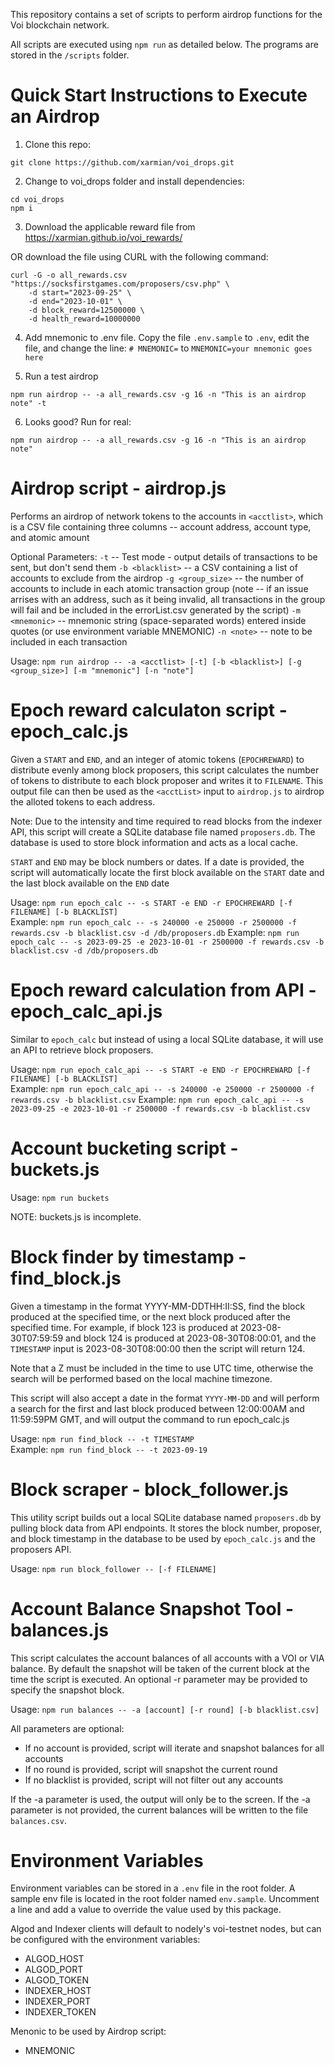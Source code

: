 This repository contains a set of scripts to perform airdrop functions for the Voi blockchain network.

All scripts are executed using `npm run` as detailed below. The programs are stored in the `/scripts` folder.

# Quick Start Instructions to Execute an Airdrop
1. Clone this repo:
```
git clone https://github.com/xarmian/voi_drops.git
```

2. Change to voi_drops folder and install dependencies:
```
cd voi_drops
npm i
```

3. Download the applicable reward file from https://xarmian.github.io/voi_rewards/

OR download the file using CURL with the following command:
```
curl -G -o all_rewards.csv "https://socksfirstgames.com/proposers/csv.php" \
    -d start="2023-09-25" \
    -d end="2023-10-01" \
    -d block_reward=12500000 \
    -d health_reward=10000000
```

4. Add mnemonic to .env file. Copy the file `.env.sample` to `.env`, edit the file, and change the line: 
```# MNEMONIC=```
to 
```MNEMONIC=your mnemonic goes here```

5. Run a test airdrop
```
npm run airdrop -- -a all_rewards.csv -g 16 -n "This is an airdrop note" -t
```

6. Looks good? Run for real:
```
npm run airdrop -- -a all_rewards.csv -g 16 -n "This is an airdrop note"
```

# Airdrop script - airdrop.js
Performs an airdrop of network tokens to the accounts in `<acctlist>`,
which is a CSV file containing three columns -- account address, account type, and atomic amount

Optional Parameters:
`-t` -- Test mode - output details of transactions to be sent, but don't send them
`-b <blacklist>` -- a CSV containing a list of accounts to exclude from the airdrop
`-g <group_size>` -- the number of accounts to include in each atomic transaction group
(note -- if an issue arrises with an address, such as it being invalid, all transactions
in the group will fail and be included in the errorList.csv generated by the script)
`-m <mnemonic>` -- mnemonic string (space-separated words) entered inside quotes (or use environment variable MNEMONIC)
`-n <note>` -- note to be included in each transaction

Usage: `npm run airdrop -- -a <acctlist> [-t] [-b <blacklist>] [-g <group_size>] [-m "mnemonic"] [-n "note"]`

# Epoch reward calculaton script - epoch_calc.js

Given a `START` and `END`, and an integer of atomic tokens
(`EPOCHREWARD`) to distribute evenly among block proposers, this script calculates the number of tokens
to distribute to each block proposer and writes it to `FILENAME`. This output file can then be used
as the `<acctList>` input to `airdrop.js` to airdrop the alloted tokens to each address.

Note: Due to the intensity and time required to read blocks from the indexer API,
this script will create a SQLite database file named `proposers.db`.
The database is used to store block information and acts as a local cache.

`START` and `END` may be block numbers or dates. If a date is provided, the script will automatically
locate the first block available on the `START` date and the last block available on the `END` date

Usage: `npm run epoch_calc -- -s START -e END -r EPOCHREWARD [-f FILENAME] [-b BLACKLIST]`  
Example: `npm run epoch_calc -- -s 240000 -e 250000 -r 2500000 -f rewards.csv -b blacklist.csv -d /db/proposers.db`
Example: `npm run epoch_calc -- -s 2023-09-25 -e 2023-10-01 -r 2500000 -f rewards.csv -b blacklist.csv -d /db/proposers.db`

# Epoch reward calculation from API - epoch_calc_api.js

Similar to `epoch_calc` but instead of using a local SQLite database, it will
use an API to retrieve block proposers.

Usage: `npm run epoch_calc_api -- -s START -e END -r EPOCHREWARD [-f FILENAME] [-b BLACKLIST]`  
Example: `npm run epoch_calc_api -- -s 240000 -e 250000 -r 2500000 -f rewards.csv -b blacklist.csv`
Example: `npm run epoch_calc_api -- -s 2023-09-25 -e 2023-10-01 -r 2500000 -f rewards.csv -b blacklist.csv`

# Account bucketing script - buckets.js

Usage: `npm run buckets`

NOTE: buckets.js is incomplete. 

# Block finder by timestamp - find_block.js

Given a timestamp in the format YYYY-MM-DDTHH:II:SS, find the block produced at the specified time,
or the next block produced after the specified time. For example, if block 123 is produced at 2023-08-30T07:59:59
and block 124 is produced at 2023-08-30T08:00:01, and the `TIMESTAMP` input is 2023-08-30T08:00:00 then the script
will return 124.

Note that a Z must be included in the time to use UTC time, otherwise the search will be performed based on the
local machine timezone.

This script will also accept a date in the format `YYYY-MM-DD` and will perform a search for the first and last
block produced between 12:00:00AM and 11:59:59PM GMT, and will output the command to run epoch_calc.js

Usage: `npm run find_block -- -t TIMESTAMP`  
Example: `npm run find_block -- -t 2023-09-19`

# Block scraper - block_follower.js

This utility script builds out a local SQLite database named `proposers.db` by pulling block data from API endpoints.
It stores the block number, proposer, and block timestamp in the database to be used by `epoch_calc.js` and the
proposers API.

Usage: `npm run block_follower -- [-f FILENAME]`

# Account Balance Snapshot Tool - balances.js

This script calculates the account balances of all accounts with a VOI or VIA balance.
By default the snapshot will be taken of the current block at the time the script is executed.
An optional -r parameter may be provided to specify the snapshot block.

Usage: `npm run balances -- -a [account] [-r round] [-b blacklist.csv]`

All parameters are optional:
- If no account is provided, script will iterate and snapshot balances for all accounts
- If no round is provided, script will snapshot the current round
- If no blacklist is provided, script will not filter out any accounts

If the -a parameter is used, the output will only be to the screen. If the -a parameter is not provided,
the current balances will be written to the file `balances.csv`.

# Environment Variables

Environment variables can be stored in a `.env` file in the root folder. A sample env file is located in the root
folder named `env.sample`. Uncomment a line and add a value to override the value used by this package.

Algod and Indexer clients will default to nodely's voi-testnet nodes, but can be configured with the environment variables:
- ALGOD_HOST
- ALGOD_PORT
- ALGOD_TOKEN
- INDEXER_HOST
- INDEXER_PORT
- INDEXER_TOKEN

Menonic to be used by Airdrop script:
- MNEMONIC
